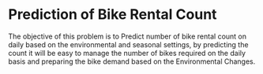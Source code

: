 # Prediction of Bike Rental Count

The objective of this problem is to Predict number of bike rental count on daily based on the environmental and seasonal settings,
by predicting the count it will be easy to manage the number of bikes required on the daily basis and preparing the bike demand based on the Environmental Changes.
